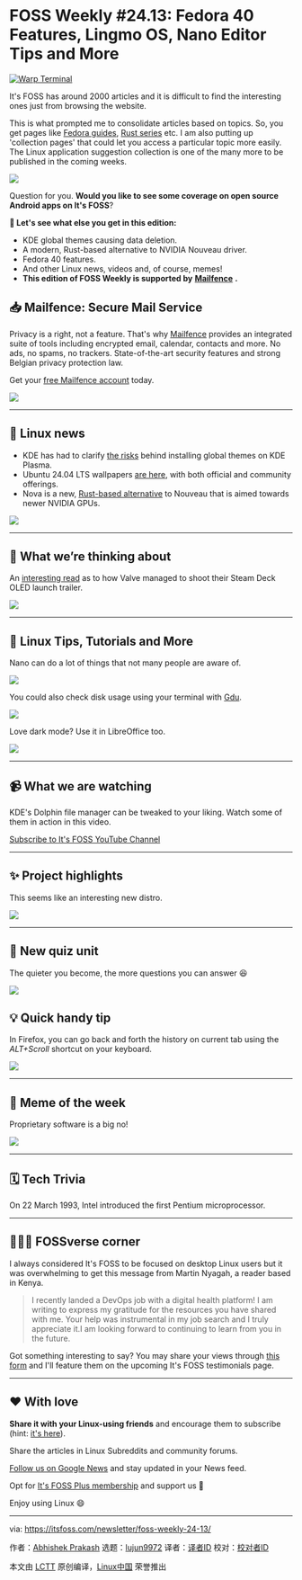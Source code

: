 [#]: subject: "FOSS Weekly #24.13: Fedora 40 Features, Lingmo OS, Nano Editor Tips and More"
[#]: via: "https://itsfoss.com/newsletter/foss-weekly-24-13/"
[#]: author: "Abhishek Prakash https://itsfoss.com/author/abhishek/"
[#]: collector: "lujun9972/lctt-scripts-1705972010"
[#]: translator: " "
[#]: reviewer: " "
[#]: publisher: " "
[#]: url: " "

FOSS Weekly #24.13: Fedora 40 Features, Lingmo OS, Nano Editor Tips and More
======

[![Warp Terminal][1]][2]

It's FOSS has around 2000 articles and it is difficult to find the interesting ones just from browsing the website.

This is what prompted me to consolidate articles based on topics. So, you get pages like [Fedora guides][3], [Rust series][4] etc. I am also putting up 'collection pages' that could let you access a particular topic more easily. The Linux application suggestion collection is one of the many more to be published in the coming weeks.

![][5]

Question for you. **Would you like to see some coverage on open source Android apps on It's FOSS**?

**💬 Let's see what else you get in this edition:**

  * KDE global themes causing data deletion.
  * A modern, Rust-based alternative to NVIDIA Nouveau driver.
  * Fedora 40 features.
  * And other Linux news, videos and, of course, memes!
  * **This edition of FOSS Weekly is supported by** [**Mailfence**][6] **.**



## 📥 Mailfence: Secure Mail Service

Privacy is a right, not a feature. That's why [Mailfence][6] provides an integrated suite of tools including encrypted email, calendar, contacts and more. No ads, no spams, no trackers. State-of-the-art security features and strong Belgian privacy protection law.

Get your [free Mailfence account][6] today.

![][7]

* * *

## 📰 Linux news

  * KDE has had to clarify [the risks][8] behind installing global themes on KDE Plasma.
  * Ubuntu 24.04 LTS wallpapers [are here][9], with both official and community offerings.
  * Nova is a new, [Rust-based alternative][10] to Nouveau that is aimed towards newer NVIDIA GPUs.



![][11]

* * *

## 🧠 What we’re thinking about

An [interesting read][12] as to how Valve managed to shoot their Steam Deck OLED launch trailer.

![][13]

* * *

## 🧮 Linux Tips, Tutorials and More

Nano can do a lot of things that not many people are aware of.

![][5]

You could also check disk usage using your terminal with [Gdu][14].

![][5]

Love dark mode? Use it in LibreOffice too.

![][5]

* * *

## 📹 What we are watching

KDE's Dolphin file manager can be tweaked to your liking. Watch some of them in action in this video.

[Subscribe to It's FOSS YouTube Channel][15]

* * *

## ✨ Project highlights

This seems like an interesting new distro.

![][11]

* * *

## 🧩 New quiz unit

The quieter you become, the more questions you can answer 😆

![][5]

## 💡 Quick handy tip

In Firefox, you can go back and forth the history on current tab using the _ALT+Scroll_ shortcut on your keyboard.

![][16]

* * *

## 🤣 Meme of the week

Proprietary software is a big no!

![][17]

* * *

## 🗓️ Tech Trivia

On 22 March 1993, Intel introduced the first Pentium microprocessor.

* * *

## 🧑‍🤝‍🧑 FOSSverse corner

I always considered It's FOSS to be focused on desktop Linux users but it was overwhelming to get this message from Martin Nyagah, a reader based in Kenya.

> I recently landed a DevOps job with a digital health platform! I am writing to express my gratitude for the resources you have shared with me. Your help was instrumental in my job search and I truly appreciate it.I am looking forward to continuing to learn from you in the future.

Got something interesting to say? You may share your views through [this form][18] and I'll feature them on the upcoming It's FOSS testimonials page.

* * *

## ❤️ With love

**Share it with your Linux-using friends** and encourage them to subscribe (hint: [it's here][19]).

Share the articles in Linux Subreddits and community forums.

[Follow us on Google News][20] and stay updated in your News feed.

Opt for [It's FOSS Plus membership][21] and support us 🙏

Enjoy using Linux 😄

--------------------------------------------------------------------------------

via: https://itsfoss.com/newsletter/foss-weekly-24-13/

作者：[Abhishek Prakash][a]
选题：[lujun9972][b]
译者：[译者ID](https://github.com/译者ID)
校对：[校对者ID](https://github.com/校对者ID)

本文由 [LCTT](https://github.com/LCTT/TranslateProject) 原创编译，[Linux中国](https://linux.cn/) 荣誉推出

[a]: https://itsfoss.com/author/abhishek/
[b]: https://github.com/lujun9972
[1]: https://itsfoss.com/assets/images/warp-terminal.webp
[2]: https://www.warp.dev?utm_source=its_foss&utm_medium=display&utm_campaign=linux_launch
[3]: https://itsfoss.com/fedora-tutorials/
[4]: https://itsfoss.com/introduction-to-rust-programming/
[5]: https://itsfoss.com/content/images/size/w256h256/2022/12/android-chrome-192x192.png
[6]: https://mailfence.com/?src=_E_4_en
[7]: https://mailfence.com/c/mailfence/images/favicon/apple-touch-icon-180x180.png
[8]: https://news.itsfoss.com/kde-plasma-global-theme-fiasco/
[9]: https://news.itsfoss.com/ubuntu-24-04-lts-wallpapers/
[10]: https://news.itsfoss.com/red-hat-nova-driver/
[11]: https://news.itsfoss.com/content/images/size/w256h256/2022/08/android-chrome-192x192.png
[12]: https://store.steampowered.com/news/app/593110/view/4118051100641390121
[13]: https://store.steampowered.com/favicon.ico
[14]: https://itsfoss.com/gdu/
[15]: https://www.youtube.com/@itsfoss
[16]: https://itsfoss.com/content/images/2024/03/firefox-navigate-history-with-scroll.gif
[17]: https://itsfoss.com/content/images/2024/03/MEME3.png
[18]: https://tally.so/r/mBx644
[19]: https://itsfoss.com/newsletter/
[20]: https://news.google.com/publications/CAAiENHoh-T8yP9Q8Qywor2dwGkqFAgKIhDR6Ifk_Mj_UPEMsKK9ncBp
[21]: https://itsfoss.com/membership
